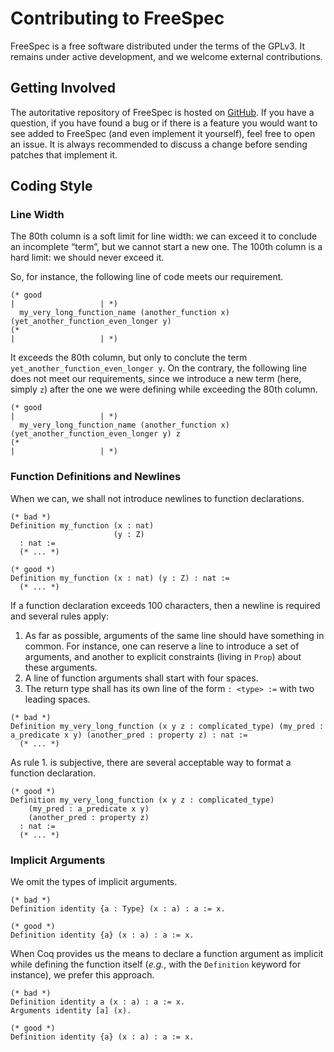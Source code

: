 # Contributing to FreeSpec

FreeSpec is a free software distributed under the terms of the
GPLv3. It remains under active development, and we welcome external
contributions.

## Getting Involved

The autoritative repository of FreeSpec is hosted on
[GitHub](https://github.com/ANSSI-FR/FreeSpec). If you have a
question, if you have found a bug or if there is a feature you would
want to see added to FreeSpec (and even implement it yourself), feel
free to open an issue. It is always recommended to discuss a change
before sending patches that implement it.

## Coding Style

### Line Width

The 80th column is a soft limit for line width: we can exceed it to
conclude an incomplete “term”, but we cannot start a new one. The
100th column is a hard limit: we should never exceed it.

So, for instance, the following line of code meets our requirement.

```coq
(* good                                                                         |                   | *)
  my_very_long_function_name (another_function x) (yet_another_function_even_longer y)
(*                                                                              |                   | *)
```

It exceeds the 80th column, but only to conclute the term
`yet_another_function_even_longer y`. On the contrary, the following
line does not meet our requirements, since we introduce a new term
(here, simply `z`) after the one we were defining while exceeding the
80th column.

```coq
(* good                                                                         |                   | *)
  my_very_long_function_name (another_function x) (yet_another_function_even_longer y) z
(*                                                                              |                   | *)
```

### Function Definitions and Newlines

When we can, we shall not introduce newlines to function declarations.

```coq
(* bad *)
Definition my_function (x : nat)
                       (y : Z)
  : nat :=
  (* ... *)

(* good *)
Definition my_function (x : nat) (y : Z) : nat :=
  (* ... *)
```

If a function declaration exceeds 100 characters, then a newline is
required and several rules apply:

1. As far as possible, arguments of the same line should have
   something in common. For instance, one can reserve a line to
   introduce a set of arguments, and another to explicit constraints
   (living in `Prop`) about these arguments.
2. A line of function arguments shall start with four spaces.
3. The return type shall has its own line of the form `: <type> :=`
   with two leading spaces.

```coq
(* bad *)
Definition my_very_long_function (x y z : complicated_type) (my_pred : a_predicate x y) (another_pred : property z) : nat :=
  (* ... *)
```

As rule 1. is subjective, there are several acceptable way to format a
function declaration.

```coq
(* good *)
Definition my_very_long_function (x y z : complicated_type)
    (my_pred : a_predicate x y)
    (another_pred : property z)
  : nat :=
  (* ... *)
```

### Implicit Arguments

We omit the types of implicit arguments.

```coq
(* bad *)
Definition identity {a : Type} (x : a) : a := x.

(* good *)
Definition identity {a} (x : a) : a := x.
```

When Coq provides us the means to declare a function argument as
implicit while defining the function itself (*e.g.*, with the
`Definition` keyword for instance), we prefer this approach.

```coq
(* bad *)
Definition identity a (x : a) : a := x.
Arguments identity [a] (x).

(* good *)
Definition identity {a} (x : a) : a := x.
```
